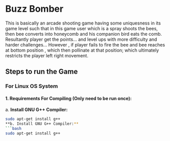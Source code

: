 # Buzz Bomber
 This is basically an arcade shooting game having some uniquesness in its game level such that in this game user which is a spray shoots the bees, then bee converts into honeycomb and his companion bird eats the comb. Resultantly player get the points... and level ups with more difficulty and harder challenges... However , if player fails to fire the bee and bee reaches at bottom position , which then pollinate at that position; which ultimately restricts the player left right movement.

## Steps to run the Game
### For Linux OS System

#### 1. Requirements For Compiling (Only need to be run once):  
   a. **Install GNU G++ Compiler:**  
   ```bash
   sudo apt-get install g++
 **b. Install GNU G++ Compiler:**  
   ```bash
   sudo apt-get install g++



